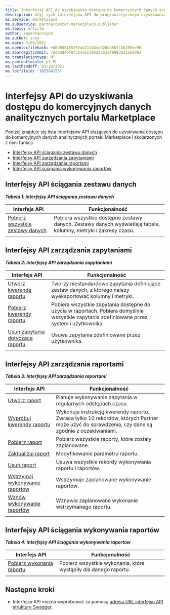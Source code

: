 ```yaml
---
title: Interfejsy API do uzyskiwania dostępu do komercyjnych danych analitycznych portalu Marketplace
description: Użyj tych interfejsów API do programistycznego uzyskiwania dostępu do danych analitycznych w centrum partnerskim.
ms.service: marketplace
ms.subservice: partnercenter-marketplace-publisher
ms.topic: article
author: sayantanroy83
ms.author: sroy
ms.date: 3/08/2021
ms.openlocfilehash: ed6d658155267ab21fd4cdd28dd50fcbb258ee90
ms.sourcegitcommit: 7edadd4bf8f354abca0b253b3af98836212edd93
ms.translationtype: MT
ms.contentlocale: pl-PL
ms.lasthandoff: 03/10/2021
ms.locfileid: "102584153"
---
```

# <a name="apis-for-accessing-commercial-marketplace-analytics-data"></a>Interfejsy API do uzyskiwania dostępu do komercyjnych danych analitycznych portalu Marketplace

Poniżej znajduje się lista interfejsów API służących do uzyskiwania dostępu do komercyjnych danych analitycznych portalu Marketplace i skojarzonych z nimi funkcji.

- [Interfejsy API ściągania zestawu danych](#dataset-pull-apis)
- [Interfejsy API zarządzania zapytaniami](#query-management-apis)
- [Interfejsy API zarządzania raportami](#report-management-apis)
- [Interfejsy API ściągania wykonywania raportów](#report-execution-pull-apis)

## <a name="dataset-pull-apis"></a>Interfejsy API ściągania zestawu danych

***Tabela 1: interfejsy API ściągania zestawu danych***

| **Interfejs API** | **Funkcjonalność** |
| --- | --- |
| [Pobierz wszystkie zestawy danych](analytics-api-get-all-datasets.md) | Pobiera wszystkie dostępne zestawy danych. Zestawy danych wyświetlają tabele, kolumny, metryki i zakresy czasu. |
|||

## <a name="query-management-apis"></a>Interfejsy API zarządzania zapytaniami

***Tabela 2: interfejsy API zarządzania zapytaniami***

| **Interfejs API** | **Funkcjonalność** |
| --- | --- |
| [Utwórz kwerendę raportu](analytics-programmatic-access.md#create-report-query-api) | Tworzy niestandardowe zapytania definiujące zestaw danych, z którego należy wyeksportować kolumny i metryki. |
| [Pobierz kwerendy raportu](analytics-api-get-report-queries.md) | Pobiera wszystkie zapytania dostępne do użycia w raportach. Pobiera domyślnie wszystkie zapytania zdefiniowane przez system i użytkownika. |
| [Usuń zapytania dotyczące raportu](analytics-api-delete-report-queries.md) | Usuwa zapytania zdefiniowane przez użytkownika. |
|||

## <a name="report-management-apis"></a>Interfejsy API zarządzania raportami

***Tabela 3: interfejsy API zarządzania raportami***

| **Interfejs API** | **Funkcjonalność** |
| --- | --- |
| [Utwórz raport](analytics-programmatic-access.md#create-report-api) | Planuje wykonywanie zapytania w regularnych odstępach czasu. |
| [Wypróbuj kwerendy raportu](analytics-api-try-report-queries.md) | Wykonuje instrukcję kwerendy raportu. Zwraca tylko 10 rekordów, których Partner może użyć do sprawdzenia, czy dane są zgodnie z oczekiwaniami. |
| [Pobierz raport](analytics-api-get-report.md) | Pobierz wszystkie raporty, które zostały zaplanowane. |
| [Zaktualizuj raport](analytics-api-update-report.md) | Modyfikowanie parametru raportu. |
| [Usuń raport](analytics-api-delete-report.md) | Usuwa wszystkie rekordy wykonywania raportu i raportów. |
| [Wstrzymaj wykonywanie raportów](analytics-api-pause-report-executions.md) | Wstrzymuje zaplanowane wykonywanie raportów. |
| [Wznów wykonywanie raportów](analytics-api-resume-report-executions.md) | Wznawia zaplanowane wykonanie wstrzymanego raportu. |
|||

## <a name="report-execution-pull-apis"></a>Interfejsy API ściągania wykonywania raportów

***Tabela 4: interfejsy API ściągania wykonywania raportów***

| **Interfejs API** | **Funkcjonalność** |
| --- | --- |
| [Pobierz wykonania raportu](analytics-programmatic-access.md#get-report-executions-api) | Pobierz wszystkie wykonania, które wystąpiły dla danego raportu. |
|||

## <a name="next-steps"></a>Następne kroki

- Interfejsy API można wypróbować za pomocą [adresu URL interfejsu API struktury Swagger](https://api.partnercenter.microsoft.com/insights/v1/cmp/swagger/index.html).
